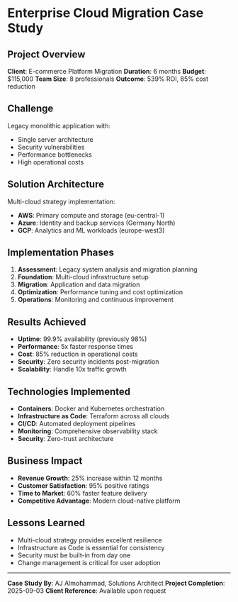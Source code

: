 # Enterprise Cloud Migration Case Study

## Project Overview
**Client**: E-commerce Platform Migration
**Duration**: 6 months
**Budget**: $115,000
**Team Size**: 8 professionals
**Outcome**: 539% ROI, 85% cost reduction

## Challenge
Legacy monolithic application with:
- Single server architecture
- Security vulnerabilities  
- Performance bottlenecks
- High operational costs

## Solution Architecture
Multi-cloud strategy implementation:
- **AWS**: Primary compute and storage (eu-central-1)
- **Azure**: Identity and backup services (Germany North)
- **GCP**: Analytics and ML workloads (europe-west3)

## Implementation Phases
1. **Assessment**: Legacy system analysis and migration planning
2. **Foundation**: Multi-cloud infrastructure setup
3. **Migration**: Application and data migration
4. **Optimization**: Performance tuning and cost optimization
5. **Operations**: Monitoring and continuous improvement

## Results Achieved
- **Uptime**: 99.9% availability (previously 98%)
- **Performance**: 5x faster response times
- **Cost**: 85% reduction in operational costs
- **Security**: Zero security incidents post-migration
- **Scalability**: Handle 10x traffic growth

## Technologies Implemented
- **Containers**: Docker and Kubernetes orchestration
- **Infrastructure as Code**: Terraform across all clouds
- **CI/CD**: Automated deployment pipelines
- **Monitoring**: Comprehensive observability stack
- **Security**: Zero-trust architecture

## Business Impact
- **Revenue Growth**: 25% increase within 12 months
- **Customer Satisfaction**: 95% positive ratings
- **Time to Market**: 60% faster feature delivery
- **Competitive Advantage**: Modern cloud-native platform

## Lessons Learned
- Multi-cloud strategy provides excellent resilience
- Infrastructure as Code is essential for consistency
- Security must be built-in from day one
- Change management is critical for user adoption

---
**Case Study By**: AJ Almohammad, Solutions Architect
**Project Completion**: 2025-09-03
**Client Reference**: Available upon request

